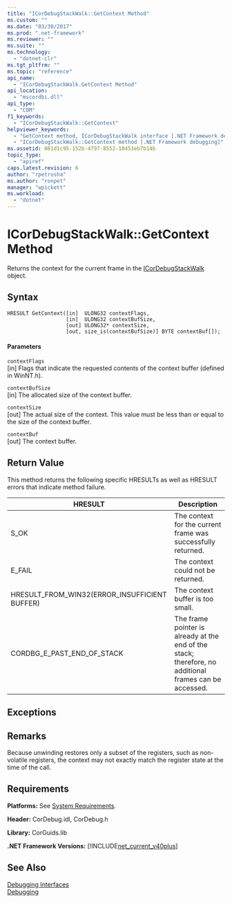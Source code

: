 ```yaml
---
title: "ICorDebugStackWalk::GetContext Method"
ms.custom: ""
ms.date: "03/30/2017"
ms.prod: ".net-framework"
ms.reviewer: ""
ms.suite: ""
ms.technology: 
  - "dotnet-clr"
ms.tgt_pltfrm: ""
ms.topic: "reference"
api_name: 
  - "ICorDebugStackWalk.GetContext Method"
api_location: 
  - "mscordbi.dll"
api_type: 
  - "COM"
f1_keywords: 
  - "ICorDebugStackWalk::GetContext"
helpviewer_keywords: 
  - "GetContext method, ICorDebugStackWalk interface [.NET Framework debugging]"
  - "ICorDebugStackWalk::GetContext method [.NET Framework debugging]"
ms.assetid: 081d1c95-152b-4797-8552-18453eb7b14b
topic_type: 
  - "apiref"
caps.latest.revision: 6
author: "rpetrusha"
ms.author: "ronpet"
manager: "wpickett"
ms.workload: 
  - "dotnet"
---
```

# ICorDebugStackWalk::GetContext Method
Returns the context for the current frame in the [ICorDebugStackWalk](../../../../docs/framework/unmanaged-api/debugging/icordebugstackwalk-interface.md) object.  
  
## Syntax  
  
```  
HRESULT GetContext([in]  ULONG32 contextFlags,  
                   [in]  ULONG32 contextBufSize,  
                   [out] ULONG32* contextSize,  
                   [out, size_is(contextBufSize)] BYTE contextBuf[]);  
```  
  
#### Parameters  
 `contextFlags`  
 [in] Flags that indicate the requested contents of the context buffer (defined in WinNT.h).  
  
 `contextBufSize`  
 [in] The allocated size of the context buffer.  
  
 `contextSize`  
 [out] The actual size of the context. This value must be less than or equal to the size of the context buffer.  
  
 `contextBuf`  
 [out] The context buffer.  
  
## Return Value  
 This method returns the following specific HRESULTs as well as HRESULT errors that indicate method failure.  
  
|HRESULT|Description|  
|-------------|-----------------|  
|S_OK|The context for the current frame was successfully returned.|  
|E_FAIL|The context could not be returned.|  
|HRESULT_FROM_WIN32(ERROR_INSUFFICIENT BUFFER)|The context buffer is too small.|  
|CORDBG_E_PAST_END_OF_STACK|The frame pointer is already at the end of the stack; therefore, no additional frames can be accessed.|  
  
## Exceptions  
  
## Remarks  
 Because unwinding restores only a subset of the registers, such as non-volatile registers, the context may not exactly match the register state at the time of the call.  
  
## Requirements  
 **Platforms:** See [System Requirements](../../../../docs/framework/get-started/system-requirements.md).  
  
 **Header:** CorDebug.idl, CorDebug.h  
  
 **Library:** CorGuids.lib  
  
 **.NET Framework Versions:** [!INCLUDE[net_current_v40plus](../../../../includes/net-current-v40plus-md.md)]  
  
## See Also  
 [Debugging Interfaces](../../../../docs/framework/unmanaged-api/debugging/debugging-interfaces.md)  
 [Debugging](../../../../docs/framework/unmanaged-api/debugging/index.md)
